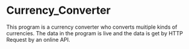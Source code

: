 # Currency_Converter
This program is a currency converter who converts muitiple kinds of currencies.
The data in the program is live and the data is get by HTTP Request by an online API.
